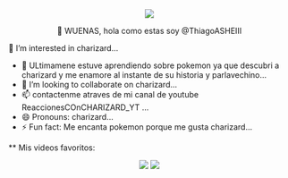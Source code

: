

<div align="center">
  
  <img src="https://images-wixmp-ed30a86b8c4ca887773594c2.wixmp.com/f/8f0169ee-90a1-4a47-96dd-81000ceebbf7/ddndy4m-5568bbcd-eda8-46f1-890b-83b8d3de0e62.png?token=eyJ0eXAiOiJKV1QiLCJhbGciOiJIUzI1NiJ9.eyJzdWIiOiJ1cm46YXBwOjdlMGQxODg5ODIyNjQzNzNhNWYwZDQxNWVhMGQyNmUwIiwiaXNzIjoidXJuOmFwcDo3ZTBkMTg4OTgyMjY0MzczYTVmMGQ0MTVlYTBkMjZlMCIsIm9iaiI6W1t7InBhdGgiOiJcL2ZcLzhmMDE2OWVlLTkwYTEtNGE0Ny05NmRkLTgxMDAwY2VlYmJmN1wvZGRuZHk0bS01NTY4YmJjZC1lZGE4LTQ2ZjEtODkwYi04M2I4ZDNkZTBlNjIucG5nIn1dXSwiYXVkIjpbInVybjpzZXJ2aWNlOmZpbGUuZG93bmxvYWQiXX0.tR9RtLHG1YO10o3iBOuBaurCMtque9sjpj2kO9kgYsI">
  
<p>👋 WUENAS, hola como estas soy @ThiagoASHEIII</p>  
  
</div>

👀 I’m interested in charizard...
- 🌱 ULtimamene estuve aprendiendo sobre pokemon ya que descubri a charizard y me enamore al instante de su historia y parlavechino...
- 💞️ I’m looking to collaborate on charizard...
- 📫 contactenme atraves de mi canal de youtube ReaccionesCOnCHARIZARD_YT ...
- 😄 Pronouns: charizard...
- ⚡ Fun fact: Me encanta pokemon porque me gusta charizard...

<!---
ThiagoASHEIII/ThiagoASHEIII is a ✨ special ✨ repository because its `README.md` (this file) appears on your GitHub profile.
You can click the Preview link to take a look at your changes.
--->


** Mis videos favoritos:


<div align="center">
  
[![](http://markdown-videos-api.jorgenkh.no/youtube/aNNZL9wxw_w?si=UK5LaSxoeIPLjp-o)](https://youtu.be/aNNZL9wxw_w?si=UK5LaSxoeIPLjp-o)
[![](https://markdown-videos-api.jorgenkh.no/youtube/eEYiplUFWF4?si=85IWcM9o-C0sagF2)](https://youtu.be/eEYiplUFWF4?si=85IWcM9o-C0sagF2)

</div>
